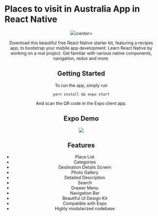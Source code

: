 # Places to visit in Australia App in React Native

<center><img src="https://i.imgur.com/69HAvNs.jpeg" />/center>

Download this beautiful free React Native starter kit, featuring a recipes app, to bootstrap your mobile app development. Learn React Native by working on a real project. Get familiar with various native components, navigation, redux and more.

## Getting Started

To run the app, simply run

`yarn install && expo start`

And scan the QR code in the Expo client app.

## Expo Demo

<center><a href=""><img src="https://instamobile.io/wp-content/uploads/2019/07/Screen-Shot-2019-07-22-at-8.20.29-PM.png" /></a></center>

## Features

- Place List
- Categories
- Destination Details Screen
- Photo Gallery
- Detailed Description
- Search
- Drawer Menu
- Navigation Bar
- Beautiful UI Design Kit
- Compatible with Expo
- Highly modularized codebase
